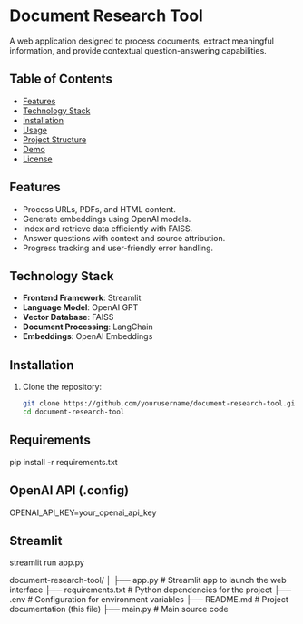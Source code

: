 # Document Research Tool  

A web application designed to process documents, extract meaningful information, and provide contextual question-answering capabilities.  

## Table of Contents  
- [Features](#features)  
- [Technology Stack](#technology-stack)  
- [Installation](#installation)  
- [Usage](#usage)  
- [Project Structure](#project-structure)  
- [Demo](#demo)  
- [License](#license)  

## Features  
- Process URLs, PDFs, and HTML content.  
- Generate embeddings using OpenAI models.  
- Index and retrieve data efficiently with FAISS.  
- Answer questions with context and source attribution.  
- Progress tracking and user-friendly error handling.  

## Technology Stack  
- **Frontend Framework**: Streamlit  
- **Language Model**: OpenAI GPT  
- **Vector Database**: FAISS  
- **Document Processing**: LangChain  
- **Embeddings**: OpenAI Embeddings  

## Installation  

1. Clone the repository:  
   ```bash
   git clone https://github.com/yourusername/document-research-tool.git
   cd document-research-tool

## Requirements
pip install -r requirements.txt

## OpenAI API (.config)
OPENAI_API_KEY=your_openai_api_key

## Streamlit
streamlit run app.py


document-research-tool/
│
├── app.py              # Streamlit app to launch the web interface
├── requirements.txt    # Python dependencies for the project
├── .env                # Configuration for environment variables
├── README.md           # Project documentation (this file)
├── main.py             # Main source code
